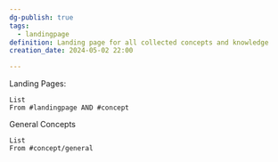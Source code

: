 ```yaml
---
dg-publish: true
tags:
  - landingpage
definition: Landing page for all collected concepts and knowledge
creation_date: 2024-05-02 22:00

---
```


Landing Pages:
```dataview
List
From #landingpage AND #concept 
```

General Concepts
```dataview
List 
From #concept/general 
```
